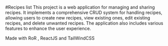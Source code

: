 #Recipes list
This project is a web application for managing and sharing recipes. It implements a comprehensive CRUD system for handling recipes, allowing users to create new recipes, view existing ones, edit existing recipes, and delete unwanted recipes. The application also includes various features to enhance the user experience.

Made with RoR , ReactJS and TailWindCSS

